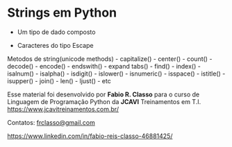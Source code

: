 Strings em Python
=====================

- Um tipo de dado composto

- Caracteres do tipo Escape

 Metodos de string(unicode methods)
    - capitalize()
    - center()
    - count()
    - decode()
    - encode()
    - endswith()
    - expand tabs()
    - find()
    - index()
    -isalnum()
    - isalpha()
    - isdigit()
    - islower()
    - isnumeric()
    - isspace()
    - istitle()
    - isupper()
    - join()
    - len()
    - ljust()
    - etc


Esse material foi desenvolvido por **Fabio R. Classo** para o curso de Linguagem de
Programação Python da **JCAVI** Treinamentos em T.I.
https://www.jcavitreinamentos.com.br/

Contatos: frclasso@gmail.com

https://www.linkedin.com/in/fabio-reis-classo-46881425/